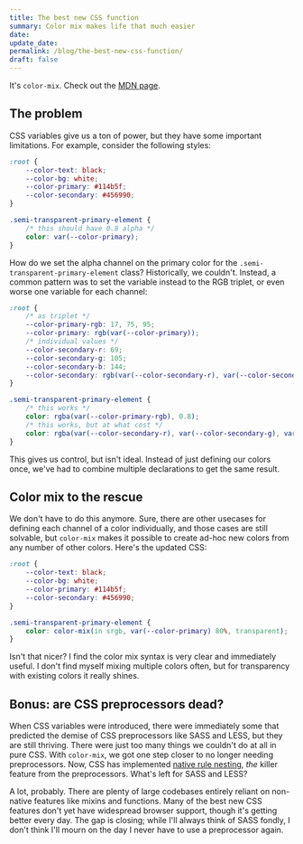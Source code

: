 ```yaml
---
title: The best new CSS function
summary: Color mix makes life that much easier
date: 
update_date: 
permalink: /blog/the-best-new-css-function/
draft: false
---
```

It's `color-mix`. Check out the [MDN page](https://developer.mozilla.org/en-US/docs/Web/CSS/color_value/color-mix).

## The problem

CSS variables give us a ton of power, but they have some important limitations. For example, consider the following styles:

```css
:root {
	--color-text: black;
	--color-bg: white;
	--color-primary: #114b5f;
	--color-secondary: #456990;
}

.semi-transparent-primary-element {
	/* this should have 0.8 alpha */
	color: var(--color-primary);
}
```

How do we set the alpha channel on the primary color for the `.semi-transparent-primary-element` class? Historically, we couldn't. Instead, a common pattern was to set the variable instead to the RGB triplet, or even worse one variable for each channel:

```css
:root {
	/* as triplet */
	--color-primary-rgb: 17, 75, 95;
	--color-primary: rgb(var(--color-primary));
	/* individual values */
	--color-secondary-r: 69;
	--color-secondary-g: 105;
	--color-secondary-b: 144;
	--color-secondary: rgb(var(--color-secondary-r), var(--color-secondary-g), var(--color-secondary-b));
}

.semi-transparent-primary-element {
	/* this works */
	color: rgba(var(--color-primary-rgb), 0.8);
	/* this works, but at what cost */
	color: rgba(var(--color-secondary-r), var(--color-secondary-g), var(--color-secondary-b), 0.8);
}
```

This gives us control, but isn't ideal. Instead of just defining our colors once, we've had to combine multiple declarations to get the same result.

## Color mix to the rescue

We don't have to do this anymore. Sure, there are other usecases for defining each channel of a color individually, and those cases are still solvable, but `color-mix` makes it possible to create ad-hoc new colors from any number of other colors. Here's the updated CSS:

```css
:root {
	--color-text: black;
	--color-bg: white;
	--color-primary: #114b5f;
	--color-secondary: #456990;
}

.semi-transparent-primary-element {
	color: color-mix(in srgb, var(--color-primary) 80%, transparent);
}
```

Isn't that nicer? I find the color mix syntax is very clear and immediately useful. I don't find myself mixing multiple colors often, but for transparency with existing colors it really shines.

## Bonus: are CSS preprocessors dead?

When CSS variables were introduced, there were immediately some that predicted the demise of CSS preprocessors like SASS and LESS, but they are still thriving. There were just too many things we couldn't do at all in pure CSS. With `color-mix`, we got one step closer to no longer needing preprocessors. Now, CSS has implemented [native rule nesting](https://developer.mozilla.org/en-US/docs/Web/CSS/CSS_nesting/Using_CSS_nesting), *the* killer feature from the preprocessors. What's left for SASS and LESS?

A lot, probably. There are plenty of large codebases entirely reliant on non-native features like mixins and functions. Many of the best new CSS features don't yet have widespread browser support, though it's getting better every day. The gap is closing; while I'll always think of SASS fondly, I don't think I'll mourn on the day I never have to use a preprocessor again.